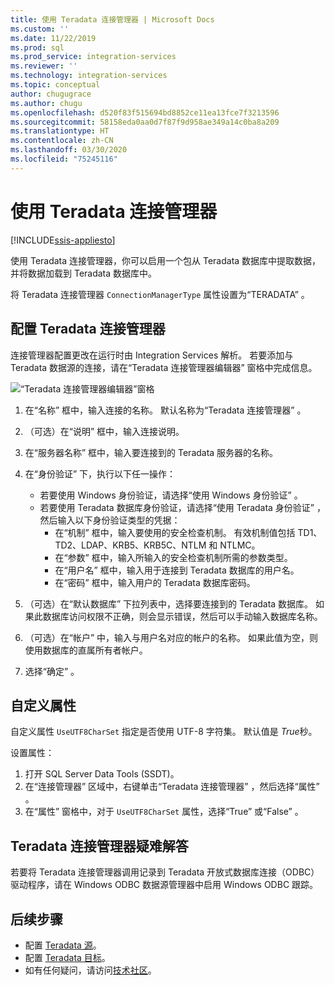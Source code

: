 ```yaml
---
title: 使用 Teradata 连接管理器 | Microsoft Docs
ms.custom: ''
ms.date: 11/22/2019
ms.prod: sql
ms.prod_service: integration-services
ms.reviewer: ''
ms.technology: integration-services
ms.topic: conceptual
author: chugugrace
ms.author: chugu
ms.openlocfilehash: d520f83f515694bd8852ce11ea13fce7f3213596
ms.sourcegitcommit: 58158eda0aa0d7f87f9d958ae349a14c0ba8a209
ms.translationtype: HT
ms.contentlocale: zh-CN
ms.lasthandoff: 03/30/2020
ms.locfileid: "75245116"
---
```

# <a name="use-the-teradata-connection-manager"></a>使用 Teradata 连接管理器

[!INCLUDE[ssis-appliesto](../../includes/ssis-appliesto-ssvrpluslinux-asdb-asdw-xxx.md)]

使用 Teradata 连接管理器，你可以启用一个包从 Teradata 数据库中提取数据，并将数据加载到 Teradata 数据库中。

将 Teradata 连接管理器 `ConnectionManagerType` 属性设置为“TERADATA”  。

## <a name="configure-the-teradata-connection-manager"></a>配置 Teradata 连接管理器

连接管理器配置更改在运行时由 Integration Services 解析。 若要添加与 Teradata 数据源的连接，请在“Teradata 连接管理器编辑器”  窗格中完成信息。

![“Teradata 连接管理器编辑器”窗格](media/teradata-connection-manager.png)

1. 在“名称”  框中，输入连接的名称。 默认名称为“Teradata 连接管理器”  。

1. （可选）在“说明”  框中，输入连接说明。

1. 在“服务器名称”  框中，输入要连接到的 Teradata 服务器的名称。

1. 在“身份验证”  下，执行以下任一操作：

   - 若要使用 Windows 身份验证，请选择“使用 Windows 身份验证”  。
   - 若要使用 Teradata 数据库身份验证，请选择“使用 Teradata 身份验证”  ，然后输入以下身份验证类型的凭据：
     - 在“机制”  框中，输入要使用的安全检查机制。 有效机制值包括 TD1、TD2、LDAP、KRB5、KRB5C、NTLM 和 NTLMC。
     - 在“参数”  框中，输入所输入的安全检查机制所需的参数类型。
     - 在“用户名”  框中，输入用于连接到 Teradata 数据库的用户名。  
     - 在“密码”  框中，输入用户的 Teradata 数据库密码。

1. （可选）在“默认数据库”  下拉列表中，选择要连接到的 Teradata 数据库。 如果此数据库访问权限不正确，则会显示错误，然后可以手动输入数据库名称。

1. （可选）在“帐户”  中，输入与用户名对应的帐户的名称。 如果此值为空，则使用数据库的直属所有者帐户。
1. 选择“确定”  。

## <a name="custom-property"></a>自定义属性

自定义属性 `UseUTF8CharSet` 指定是否使用 UTF-8 字符集。 默认值是 *True*秒。

设置属性：

1. 打开 SQL Server Data Tools (SSDT)。
1. 在“连接管理器”  区域中，右键单击“Teradata 连接管理器”  ，然后选择“属性”  。
1. 在“属性”  窗格中，对于 `UseUTF8CharSet` 属性，选择“True”  或“False”  。

## <a name="troubleshoot-the-teradata-connection-manager"></a>Teradata 连接管理器疑难解答

若要将 Teradata 连接管理器调用记录到 Teradata 开放式数据库连接（ODBC）驱动程序，请在 Windows ODBC 数据源管理器中启用 Windows ODBC 跟踪。

## <a name="next-steps"></a>后续步骤

- 配置 [Teradata 源](teradata-source.md)。
- 配置 [Teradata 目标](teradata-destination.md)。
- 如有任何疑问，请访问[技术社区](https://aka.ms/AA5u35j)。
